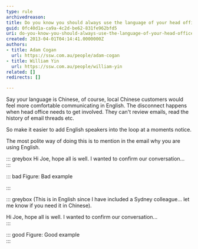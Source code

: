 ```yaml
---
type: rule
archivedreason: 
title: Do you know you should always use the language of your head office? (usually English)
guid: 0fc40d1a-ca9a-4c2d-be62-831fe962bfd5
uri: do-you-know-you-should-always-use-the-language-of-your-head-office-(usually-english)
created: 2013-04-01T04:14:41.0000000Z
authors:
- title: Adam Cogan
  url: https://ssw.com.au/people/adam-cogan
- title: William Yin
  url: https://ssw.com.au/people/william-yin
related: []
redirects: []

---
```


Say your language is Chinese, of course, local Chinese customers would feel more comfortable communicating in English. The disconnect happens when head office needs to get involved. They can't review emails, read the history of email threads etc.

<!--endintro-->

So make it easier to add English speakers into the loop at a moments notice.

The most polite way of doing this is to mention in the email why you are using English.


::: greybox
Hi Joe, hope all is well. I wanted to confirm our conversation...  
:::


::: bad
Figure: Bad example 

:::


::: greybox
(This is in English since I have included a Sydney colleague... let me know if you need it in Chinese).

Hi Joe, hope all is well. I wanted to confirm our conversation...  
:::


::: good
Figure: Good example  
:::
